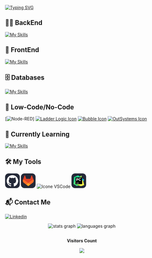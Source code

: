 [![Typing SVG](https://readme-typing-svg.demolab.com?font=Fira+Code&pause=1000&color=19784C&width=435&lines=Hi%2C+everyone!+I'm+Winissius.;Welcome!+)](https://git.io/typing-svg)


## 👨‍💻 BackEnd

[![My Skills](https://skillicons.dev/icons?i=python,java,gcp,docker,js)](https://skillicons.dev)

## 🎨 FrontEnd

[![My Skills](https://skillicons.dev/icons?i=flask,django,react,grafana)](https://skillicons.dev)

## 🗄️ Databases

[![My Skills](https://skillicons.dev/icons?i=firebase,mongodb,mysql)](https://skillicons.dev)

## 🔧 Low-Code/No-Code

[<img height="48px" width="48px" alt="Node-RED" src="https://nodered.org/about/resources/media/node-red-icon-2.png" />]
[<img height="48px" width="48px" alt="Ladder Logic Icon" src="https://play-lh.googleusercontent.com/Hm9cx-Sl9KxRFO6rEzXDiM-CFEUIew58QztaBmro1GcgVaVHaYuzohuU0HLoy2kI-g=w240-h480-rw" />](https://ladderlogicworld.com/ladder-logic-basics/)
[<img height="48px" width="48px" alt="Bubble Icon" src="https://fiverr-res.cloudinary.com/images/q_auto,f_auto/gigs/209915741/original/078aad966dd5a696f585485c46c0b7f3c20bbed3/develop-a-web-application-using-bubble.jpg" />](https://bubble.io)
[<img height="48px" width="48px" alt="OutSystems Icon" src="https://github.com/user-attachments/assets/85a71121-7a2c-4d67-805b-a983600e4872" />](https://www.outsystems.com)


## 🚀 Currently Learning

[![My Skills](https://skillicons.dev/icons?i=pytorch,sklearn,tensorflow)](https://skillicons.dev)

## 🛠️ My Tools


[<img height="48px" width="48px" alt="Icone GitHub" src="https://raw.githubusercontent.com/tandpfun/skill-icons/main/icons/Github-Dark.svg"/>](https://github.com)
[<img height="48px" width="48px" alt="Icone GitLab" src="https://raw.githubusercontent.com/tandpfun/skill-icons/main/icons/GitLab-Dark.svg"/>](https://gitlab.com)
<img height="48px" width="48px" alt="Icone VSCode" src="https://skillicons.dev/icons?i=vscode"/>
[<img height="48px" width="48px" alt="Icone PyCharm" src="https://raw.githubusercontent.com/tandpfun/skill-icons/main/icons/PyCharm-Dark.svg"/>](https://pycharm.com)

## 📬 Contact Me

[<img alt="Linkedin" src="https://img.shields.io/badge/-linkedin-%230077B5?style=for-the-badge&logo=linkedin&logoColor=white"/>](https://www.linkedin.com/in/winissius-machado/)

<div align="center">
  <img src="https://github-readme-stats.vercel.app/api?username=winissius&hide_title=false&hide_rank=false&show_icons=true&include_all_commits=true&count_private=true&disable_animations=false&theme=merko&locale=en&hide_border=true&order=1" height="150" alt="stats graph"  />
  <img src="https://github-readme-stats.vercel.app/api/top-langs?username=winissius&locale=en&hide_title=false&layout=compact&card_width=320&langs_count=5&theme=merko&hide_border=true&order=2" height="150" alt="languages graph"  />
</div>

<div align="center">
  <br><p align="center"><b>Visitors Count</b></p>  
  <p align="center"><img align="center" src="https://profile-counter.glitch.me/{winissius}/count.svg" /></p> 
  <br>
</div>


